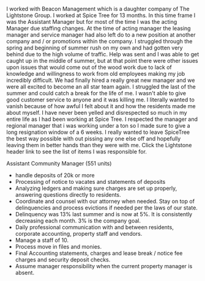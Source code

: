 I worked with Beacon Management which is a daughter company of The Lightstone Group.  I worked at Spice Tree for 13 months.  In this time frame I was the Assistant Manager but for most of the time I was the acting Manager due staffing changes.  At the time of acting manager the leasing manager and service manager had also left do to a new position at another company and / or promotions within the company.  l struggled through the spring and beginning of summer rush on my own and had gotten very behind due to the high volume of traffic.  Help was sent and I was able to get caught up in the middle of summer, but at that point there were other issues upon issues that would come out of the wood work due to lack of knowledge and willingness to work from old employees making my job incredibly difficult. We had finally hired a really great new manager and we were all excited to become an all star team again. I struggled the last of the summer and could catch a break for the life of me.  I wasn't able to give good customer service to anyone and it was killing me.  I literally wanted to vanish because of how awful I felt about it and how the residents made me about myself.  I have never been yelled and disrespected so much in my entire life as I had been working at Spice Tree.  I respected the manager and regional manager that i was working under a ton so I made sure to give a long resignation  window of a 6 weeks.  I really wanted to leave SpiceTree the best way possible with out pissing any one else off and hopefully leaving them in better hands than they were with me. Click the Lightstone header link to see the list of items I was responsible for. 

Assistant Community Manager (551 units)

- handle deposits of 20k or more
- Processing of notice to vacates and statements of deposits
- Analyzing ledgers and making sure charges are set up properly, answering questions directly to residents.
- Coordinate and counsel with our attorney when needed. Stay on top of delinquencies and process evictions if needed per the laws of our state. 
- Delinquency was 13% last summer and is now at 5%. It is consistently decreasing each month. 3% is the company goal.
- Daily professional communication with and between residents, corporate accounting, property staff and vendors.
- Manage a staff of 10.
- Process move in files and monies.
- Final Accounting statements, charges and lease break / notice fee charges and security deposit checks.
- Assume manager responsibility when the current property manager is absent.
<!--stackedit_data:
eyJoaXN0b3J5IjpbLTM1MTQ2MDQzNywtODMyNjk3ODQ5LC0xOD
QxNDk0OTQzLDY5ODgxMTYxXX0=
-->